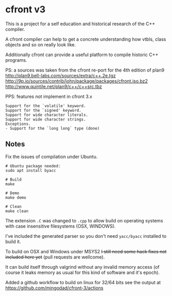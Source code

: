 
cfront v3
=========

This is a project for a self education and historical research of the
C++ compiler. 

A cfront compiler can help to get a concrete understanding how
vtbls, class objects and so on really look like.

Additionally cfront can provide a useful platform to compile historic C++
programs.


PS: a sources was taken from the cfront re-port for the 4th edition of plan9
    http://plan9.bell-labs.com/sources/extra/c++.2e.tgz
    http://9p.io/sources/contrib/john/package/packages/cfront.iso.bz2
    http://www.quintile.net/plan9/c++/c++src.tbz

PPS: features not implement in cfront 3.x

    Support for the `volatile' keyword.
    Support for the `signed' keyword.
    Support for wide character literals.
    Support for wide character strings.
    Exceptions.
    - Support for the `long long` type (done)

## Notes

Fix the issues of compilation under Ubuntu.

    # Ubuntu package needed:
    sudo apt install byacc

    # Build
    make

    # Demo
    make demo

    # Clean
    make clean

The extension `.C` was changed to `.cpp` to allow build on operating systems with case insensitive filesystems (OSX, WINDOWS).

I've included the generated parser so you don't need `yacc/byacc` installed to build it.

To build on OSX and Windows under MSYS2 <s>I still need some hack fixes not included here yet</s> (pull requests are wellcome).

It can build itself through valgrind without any invalid memory access (of course it leaks memory as usual for this kind of software and it's epoch).

Added a github workflow to build on linux for 32/64 bits see the output at https://github.com/mingodad/cfront-3/actions

